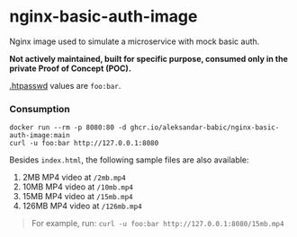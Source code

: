 # nginx-basic-auth-image

Nginx image used to simulate a microservice with mock basic auth.

**Not actively maintained, built for specific purpose, consumed only in the private Proof of Concept (POC).**

[.htpasswd](files/.htpasswd) values are `foo:bar`.

### Consumption

```shell
docker run --rm -p 8080:80 -d ghcr.io/aleksandar-babic/nginx-basic-auth-image:main
curl -u foo:bar http://127.0.0.1:8080
```

Besides `index.html`, the following sample files are also available:
1. 2MB MP4 video at `/2mb.mp4`
2. 10MB MP4 video at `/10mb.mp4`
3. 15MB MP4 video at `/15mb.mp4`
4. 126MB MP4 video at `/126mb.mp4`
> For example, run: `curl -u foo:bar http://127.0.0.1:8080/15mb.mp4`
